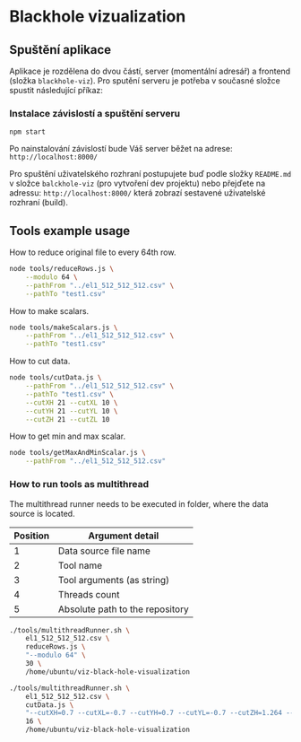 # Blackhole vizualization

## Spuštění aplikace
Aplikace je rozdělena do dvou částí, server (momentální adresář) 
a frontend (složka ``blackhole-viz``). Pro sputění serveru je potřeba
v současné složce spustit následující příkaz:

### Instalace závislostí a spuštění serveru
```
npm start
```
Po nainstalování závislostí bude Váš server běžet na adrese: ``http://localhost:8000/``

Pro spuštění uživatelského rozhraní postupujete buď podle složky ``README.md`` v složce
``balckhole-viz`` (pro vytvoření dev projektu) nebo přejďete na adressu: ``http://localhost:8000/``
která zobrazí sestavené uživatelské rozhraní (build).

## Tools example usage

How to reduce original file to every 64th row.

```bash
node tools/reduceRows.js \
	--modulo 64 \
	--pathFrom "../el1_512_512_512.csv" \
	--pathTo "test1.csv"
```

How to make scalars.

```bash
node tools/makeScalars.js \
	--pathFrom "../el1_512_512_512.csv" \
	--pathTo "test1.csv"
```

How to cut data.

```bash
node tools/cutData.js \
	--pathFrom "../el1_512_512_512.csv" \
	--pathTo "test1.csv" \
	--cutXH 21 --cutXL 10 \
	--cutYH 21 --cutYL 10 \
	--cutZH 21 --cutZL 10
```

How to get min and max scalar.


```bash
node tools/getMaxAndMinScalar.js \
	--pathFrom "../el1_512_512_512.csv"
```

### How to run tools as multithread

The multithread runner needs to be executed in folder, where the data source is located.

| Position | Argument detail                 |
|----------|---------------------------------|
| 1        | Data source file name           |
| 2        | Tool name                       |
| 3        | Tool arguments (as string)      |
| 4        | Threads count                   |
| 5        | Absolute path to the repository |

```bash
./tools/multithreadRunner.sh \
	el1_512_512_512.csv \
	reduceRows.js \
	"--modulo 64" \
	30 \
	/home/ubuntu/viz-black-hole-visualization
```

```bash
./tools/multithreadRunner.sh \
	el1_512_512_512.csv \
	cutData.js \
	"--cutXH=0.7 --cutXL=-0.7 --cutYH=0.7 --cutYL=-0.7 --cutZH=1.264 --cutZL=0.969" \
	16 \
	/home/ubuntu/viz-black-hole-visualization
```
